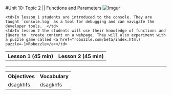 #Unit 10: Topic 2 || Functions and Parameters
 ![Imgur](http://i.imgur.com/jHwZMgF.png)
 
<table>
<tr>
	<th>Lesson 1 (45 min)</th>
	<th>Lesson 2 (45 min)</th>
</tr>
<tr>

	<td>In lesson 1 students are introduced to the console. They are taught `console.log` as a tool for debugging and can navigate the developer tools.  </td>
	<td>In lesson 2 the students will use their knowledge of functions and jQuery to  create content on a webpage. They will also experiment with a puzzle game called <a href="robozzle.com/beta/index.html?puzzle=-1>Robozzle</a></td>
</tr>
</table>




***


<table>
<tr>
	<th>Objectives</th>
	<th>Vocabulary</th>
</tr>
<tr>
	<td>dsagkhfs</td>
	<td>dsagkhfs</td>
</tr>
</table>





